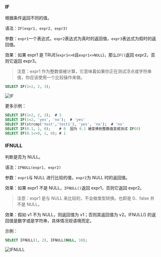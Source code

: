 ### IF

根据条件返回不同的值。

语法：`IF(expr1, expr2, expr3) `

参数：`expr1`一个表达式，`expr2`表达式为真时的返回值，`expr3`表达式为假时的返回值。 

效果：如果 expr1 是 TRUE(`expr1<>0`且`expr1<>NULL`)，那么`IF()`返回 expr2，否则它返回 expr3。

> 注意：expr1 作为整数值被计算，它意味着如果你正在测试浮点或字符串值，你应该使用一个比较操作来做。 

```sql
SELECT IF(1>2, 2, 3);
```

![IF](http://7xkt52.com1.z0.glb.clouddn.com/markdown/1472301305841.png)

更多示例：

```sql
SELECT IF(1>2, 2, 3);  # 3
SELECT IF(1<2, 'yes', 'no');  # 'yes'
SELECT IF(strcmp('test','test1'), 'yes', 'no');  # 'no'
SELECT IF(0.1, 1, 0);    # 0  因为 0.1 被变换到整数值变成测试 IF(0)
SELECT IF(0.1<>0, 1, 0); # 1
```

### IFNULL

判断是否为 NULL。

语法：`IFNULL(expr1, expr2) `

参数：`expr1`与 NULL 进行比较的值，`expr2`为 NULL 时的返回值。

效果：如果 expr1 不是 NULL，`IFNULL()`返回 expr1，否则它返回 expr2。

> 注意：expr1 是与 NULL 来比较的，不会做类型转换。也即是 0、false 并不是 NULL。

效果：假如 v1 不为 NULL，则返回值为 v1；否则其返回值为 v2。IFNULL() 的返回值是数字或是字符串，具体情况视语境而定。

示例：

```sql
SELECT IFNULL(1, 2), IFNULL(NULL, 10);
```

![IFNULL](http://7xkt52.com1.z0.glb.clouddn.com/markdown/1472301445855.png)


